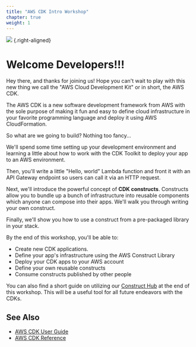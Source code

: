 ```yaml
---
title: "AWS CDK Intro Workshop"
chapter: true
weight: 1
---
```

![](/images/favicon.png)
{.right-aligned}

# Welcome Developers!!!

Hey there, and thanks for joining us! Hope you can't wait to play
with this new thing we call the "AWS Cloud Development Kit" or in short, the AWS
CDK.


The AWS CDK is a new software development framework from AWS with the sole
purpose of making it fun and easy to define cloud infrastructure in your
favorite programming language and deploy it using AWS CloudFormation.


So what are we going to build? Nothing too fancy...

We'll spend some time setting up your development environment and learning a
little about how to work with the CDK Toolkit to deploy your app to an AWS
environment.

Then, you'll write a little "Hello, world" Lambda function and front it with an
API Gateway endpoint so users can call it via an HTTP request.

Next, we'll introduce the powerful concept of __CDK constructs__.
Constructs allow you to bundle up a bunch of infrastructure into reusable
components which anyone can compose into their apps. We'll walk you through
writing your own construct.

Finally, we'll show you how to use a construct from a pre-packaged library in your
stack.

By the end of this workshop, you'll be able to:

- Create new CDK applications.<br/>
- Define your app's infrastructure using the AWS Construct Library<br/>
- Deploy your CDK apps to your AWS account<br/>
- Define your own reusable constructs<br/>
- Consume constructs published by other people<br/>

You can also find a short guide on utilizing our [Construct Hub](./70-construct-hub.html) at the end of this workshop. This will be a useful tool for all future endeavors with the CDKs.

## See Also

- [AWS CDK User Guide](https://docs.aws.amazon.com/CDK/latest/userguide)
- [AWS CDK Reference](https://docs.aws.amazon.com/cdk/api/latest/docs/aws-construct-library.html)

